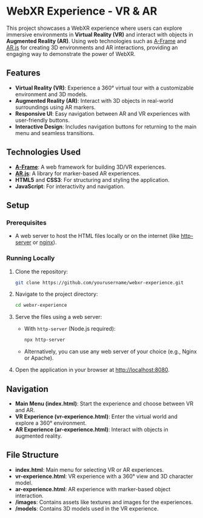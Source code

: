 # WebXR Experience - VR & AR

This project showcases a WebXR experience where users can explore immersive environments in **Virtual Reality (VR)** and interact with objects in **Augmented Reality (AR)**. Using web technologies such as [A-Frame](https://aframe.io/) and [AR.js](https://github.com/jeromeetienne/AR.js) for creating 3D environments and AR interactions, providing an engaging way to demonstrate the power of WebXR.

## Features

-   **Virtual Reality (VR)**: Experience a 360° virtual tour with a customizable environment and 3D models.
-   **Augmented Reality (AR)**: Interact with 3D objects in real-world surroundings using AR markers.
-   **Responsive UI**: Easy navigation between AR and VR experiences with user-friendly buttons.
-   **Interactive Design**: Includes navigation buttons for returning to the main menu and seamless transitions.

## Technologies Used

-   **[A-Frame](https://aframe.io/)**: A web framework for building 3D/VR experiences.
-   **[AR.js](https://github.com/jeromeetienne/AR.js)**: A library for marker-based AR experiences.
-   **HTML5** and **CSS3**: For structuring and styling the application.
-   **JavaScript**: For interactivity and navigation.

## Setup

### Prerequisites

-   A web server to host the HTML files locally or on the internet (like [http-server](https://www.npmjs.com/package/http-server) or [nginx](https://nginx.org/)).

### Running Locally

1. Clone the repository:

    ```bash
    git clone https://github.com/yourusername/webxr-experience.git
    ```

2. Navigate to the project directory:

    ```bash
    cd webxr-experience
    ```

3. Serve the files using a web server:

    - With `http-server` (Node.js required):

        ```bash
        npx http-server
        ```

    - Alternatively, you can use any web server of your choice (e.g., Nginx or Apache).

4. Open the application in your browser at [http://localhost:8080](http://localhost:8080).

## Navigation

-   **Main Menu (index.html)**: Start the experience and choose between VR and AR.
-   **VR Experience (vr-experience.html)**: Enter the virtual world and explore a 360° environment.
-   **AR Experience (ar-experience.html)**: Interact with objects in augmented reality.

## File Structure

-   **index.html**: Main menu for selecting VR or AR experiences.
-   **vr-experience.html**: VR experience with a 360° view and 3D character model.
-   **ar-experience.html**: AR experience with marker-based object interaction.
-   **/images**: Contains assets like textures and images for the experiences.
-   **/models**: Contains 3D models used in the VR experience.
